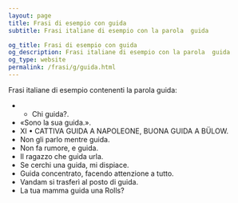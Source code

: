 ```yaml
---
layout: page
title: Frasi di esempio con guida 
subtitle: Frasi italiane di esempio con la parola  guida

og_title: Frasi di esempio con guida 
og_description: Frasi italiane di esempio con la parola  guida
og_type: website
permalink: /frasi/g/guida.html
---
```


Frasi italiane di esempio contenenti la parola guida:


- - Chi guida?.
- «Sono la sua guida.».
- XI • CATTIVA GUIDA A NAPOLEONE, BUONA GUIDA A BÜLOW.
- Non gli parlo mentre guida.
- Non fa rumore, e guida.
- Il ragazzo che guida urla.
- Se cerchi una guida, mi dispiace.
- Guida concentrato, facendo attenzione a tutto.
- Vandam si trasferì al posto di guida.
- La tua mamma guida una Rolls?
